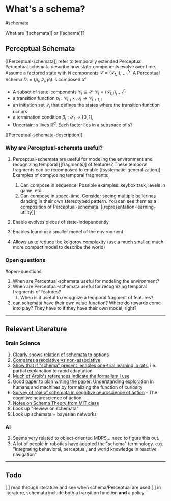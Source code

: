 # What's a schema?

#schemata

What are [[schemata]] or [[schema]]? 

## Perceptual Schemata

[[Perceptual-schemata]] refer to temporally extended Perceptual. Perceptual schemata describe how state-components evolve over time. Assume a factored state with $N$ components $\mathcal{S}= \{\mathcal{S}_{t,i}\}_{i=1}^{N}$. A Perceptual Schema $D_i = (p_i, \mathcal{I}_i, \beta_i)$ is composed of

* A subset of state-components $\mathcal{C}_{i} \subseteq \mathcal{S}$: $\mathcal{C}_{i} = \{\mathcal{S}_{t,j}\}_{j=1}^{n_i}$
* a transition function $p_i: \mathcal{C}_{t,i} \times \mathcal{A}_t \rightarrow \mathcal{C}_{t+1, i}$
* an initiation set $\mathcal{I}_i$ that defines the states where the transition function occurs
* a termination condition $\beta_i : \mathcal{S}_t \rightarrow [0,1]$,
* Uncertain: $s$ lives $\mathbb{R}^d$. Each factor lies in a subspace of $s$?

[[Perceptual-schemata-description]]




### Why are Perceptual-schemata useful?

1. Perceptual-schemata are useful for modeling the environment and recognizing temporal [[fragments]] of features? These temporal fragments can be recomposed to enable [[systematic-generalization]]. Examples of comp\osing temporal fragments:
   1. Can compose in sequence. Possible examples: keybox task, levels in game, etc.
   2. Can compose in space-time. Consider seeing multiple ballerinas dancing in their own stereotyped pattern. You can see them as a composition of Perceptual-schemata. [[representation-learning-utility]]

1. Enable evolves pieces of state-independently
2. Enables learning a smaller model of the environment
1. Allows us to reduce the kolgorov complexity (use a much smaller, much more compact model to describe the world)




### Open questions
#open-questions:
1. When are Perceptual-schemata useful for modeling the environment?
2. When are Perceptual-schemata useful for recognizing temporal fragments of features?
   1. When is it useful to recognize a temporal fragment of features? 
3. can schemata have their own value function? Where do rewards come into play? They have to if they have their own model, right?
---






## Relevant Literature
### Brain Science
1. [Clearly shows relation of schemata to options](https://www.cnbc.cmu.edu/~plaut/papers/pdf/BotvinickPlaut04PR.seq-action.pdf)
2. [Compares associative vs non-associative](https://link.springer.com/content/pdf/10.3758/BF03329880.pdf)
3. [Show that if "schema" present, enables one-trial learning in rats](https://pubmed.ncbi.nlm.nih.gov/17412951/), i.e. partial explanation to rapid adaptation
4. [Much of Arbib's references indicate the formalism I use](https://citeseerx.ist.psu.edu/viewdoc/download?doi=10.1.1.470.6492&rep=rep1&type=pdf)
5. [Good paper to plan writing the paper](https://psyarxiv.com/uz5wp/): Understanding exploration in humans and machines by formalizing the function of curiosity
6. [Survey of role of schemata in cognitive neuroscience of action](https://psycnet.apa.org/record/1997-97298-000) - The cognitive neuroscience of action
7. [Notes on Schema Theory from MIT class](http://web.mit.edu/pankin/www/Schema_Theory_and_Concept_Formation.pdf)
8. Look up "Review on schemata"
9. Look up schemata + bayesian networks


### AI
2. Seems very related to object-oriented MDPS... need to figure this out.
3. A lot of people in robotics have adapted the "schema" terminology. e.g. "Integrating behavioral, perceptual, and world knowledge in reactive navigation"

---

## Todo

[ ] read through literature and see when schema/Perceptual are used
[ ] in literature, schemata include both a transition function **and** a policy
